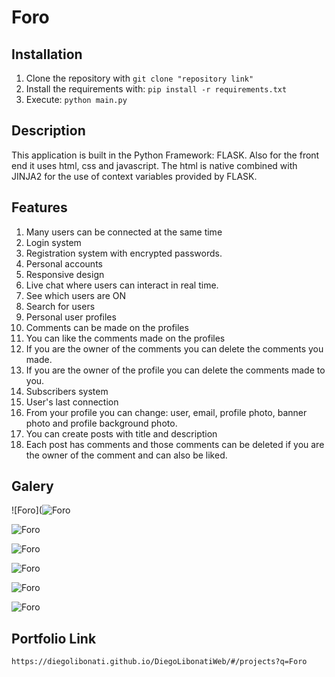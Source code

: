 # Foro

## Installation

1. Clone the repository with `git clone "repository link"`
2. Install the requirements with: `pip install -r requirements.txt`
3. Execute: `python main.py`

## Description

This application is built in the Python Framework: FLASK. Also for the front end it uses html, css and javascript. The html is native combined with JINJA2 for the use of context variables provided by FLASK.

## Features

1. Many users can be connected at the same time
2. Login system
3. Registration system with encrypted passwords.
4. Personal accounts
5. Responsive design
6. Live chat where users can interact in real time.
7. See which users are ON
8. Search for users
9. Personal user profiles
10. Comments can be made on the profiles
11. You can like the comments made on the profiles
12. If you are the owner of the comments you can delete the comments you made.
13. If you are the owner of the profile you can delete the comments made to you.
14. Subscribers system
15. User's last connection
16. From your profile you can change: user, email, profile photo, banner photo and profile background photo.
17. You can create posts with title and description
18. Each post has comments and those comments can be deleted if you are the owner of the comment and can also be liked.

## Galery

![Foro](![Foro](https://raw.githubusercontent.com/DiegoLibonati/DiegoLibonatiWeb/main/data/projects/Flask/Imagenes/foroflask/foroflask.png)

![Foro](https://raw.githubusercontent.com/DiegoLibonati/DiegoLibonatiWeb/main/data/projects/Flask/Imagenes/foroflask/foroflask-0.jpg)

![Foro](https://raw.githubusercontent.com/DiegoLibonati/DiegoLibonatiWeb/main/data/projects/Flask/Imagenes/foroflask/foroflask-1.jpg)

![Foro](https://raw.githubusercontent.com/DiegoLibonati/DiegoLibonatiWeb/main/data/projects/Flask/Imagenes/foroflask/foroflask-2.jpg)

![Foro](https://raw.githubusercontent.com/DiegoLibonati/DiegoLibonatiWeb/main/data/projects/Flask/Imagenes/foroflask/foroflask-3.jpg)

![Foro](https://raw.githubusercontent.com/DiegoLibonati/DiegoLibonatiWeb/main/data/projects/Flask/Imagenes/foroflask/foroflask-4.jpg)

## Portfolio Link

`https://diegolibonati.github.io/DiegoLibonatiWeb/#/projects?q=Foro`
